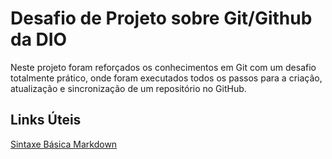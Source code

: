 # Desafio de Projeto sobre Git/Github da DIO
Neste projeto foram reforçados os conhecimentos em Git com um desafio totalmente prático, onde foram executados todos os passos 
para a criação, atualização e sincronização de um repositório no GitHub.

## Links Úteis
[Sintaxe Básica Markdown](https://www.markdownguide.org/basic-syntax/)

